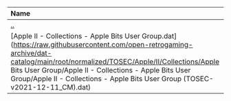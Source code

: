|Name|Size|
|:---|---:|
|[..](../index.html)|DIR|
|[Apple II - Collections - Apple Bits User Group.dat](https://raw.githubusercontent.com/open-retrogaming-archive/dat-catalog/main/root/normalized/TOSEC/Apple/II/Collections/Apple Bits User Group/Apple II - Collections - Apple Bits User Group/Apple II - Collections - Apple Bits User Group (TOSEC-v2021-12-11_CM).dat)|21365|
